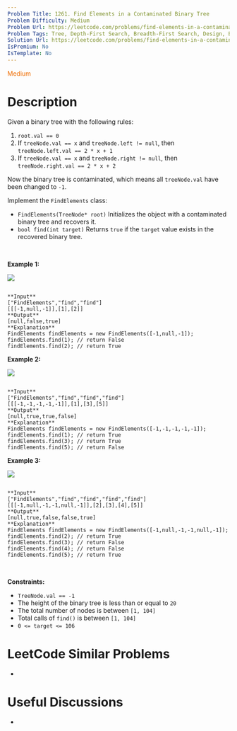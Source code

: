 ```yaml
---
Problem Title: 1261. Find Elements in a Contaminated Binary Tree
Problem Difficulty: Medium
Problem Url: https://leetcode.com/problems/find-elements-in-a-contaminated-binary-tree/
Problem Tags: Tree, Depth-First Search, Breadth-First Search, Design, Binary Tree
Solution Url: https://leetcode.com/problems/find-elements-in-a-contaminated-binary-tree/solution/
IsPremium: No
IsTemplate: No
---
```


<span style="color: rgb(239, 108, 0);">Medium</span>

# Description

Given a binary tree with the following rules:


1. `root.val == 0`
2. If `treeNode.val == x` and `treeNode.left != null`, then `treeNode.left.val == 2 * x + 1`
3. If `treeNode.val == x` and `treeNode.right != null`, then `treeNode.right.val == 2 * x + 2`


Now the binary tree is contaminated, which means all `treeNode.val` have been changed to `-1`.


Implement the `FindElements` class:


* `FindElements(TreeNode* root)` Initializes the object with a contaminated binary tree and recovers it.
* `bool find(int target)` Returns `true` if the `target` value exists in the recovered binary tree.


 


**Example 1:**


![](https://assets.leetcode.com/uploads/2019/11/06/untitled-diagram-4-1.jpg)

```

**Input**
["FindElements","find","find"]
[[[-1,null,-1]],[1],[2]]
**Output**
[null,false,true]
**Explanation**
FindElements findElements = new FindElements([-1,null,-1]); 
findElements.find(1); // return False 
findElements.find(2); // return True 
```

**Example 2:**


![](https://assets.leetcode.com/uploads/2019/11/06/untitled-diagram-4.jpg)

```

**Input**
["FindElements","find","find","find"]
[[[-1,-1,-1,-1,-1]],[1],[3],[5]]
**Output**
[null,true,true,false]
**Explanation**
FindElements findElements = new FindElements([-1,-1,-1,-1,-1]);
findElements.find(1); // return True
findElements.find(3); // return True
findElements.find(5); // return False
```

**Example 3:**


![](https://assets.leetcode.com/uploads/2019/11/07/untitled-diagram-4-1-1.jpg)

```

**Input**
["FindElements","find","find","find","find"]
[[[-1,null,-1,-1,null,-1]],[2],[3],[4],[5]]
**Output**
[null,true,false,false,true]
**Explanation**
FindElements findElements = new FindElements([-1,null,-1,-1,null,-1]);
findElements.find(2); // return True
findElements.find(3); // return False
findElements.find(4); // return False
findElements.find(5); // return True

```

 


**Constraints:**


* `TreeNode.val == -1`
* The height of the binary tree is less than or equal to `20`
* The total number of nodes is between `[1, 104]`
* Total calls of `find()` is between `[1, 104]`
* `0 <= target <= 106`




# LeetCode Similar Problems

- []()

# Useful Discussions

- []()
